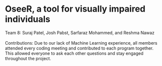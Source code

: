 # OseeR, a tool for visually impaired individuals
Team 8: Suraj Patel, Josh Pabst, Sarfaraz Mohammed, and Reshma Nawaz 
<br />
<br />
Contributions: Due to our lack of Machine Learning experience, all members attended every coding meeting and contributed to each program together. This allowed everyone to ask each other questions and stay engaged throughout the project.
